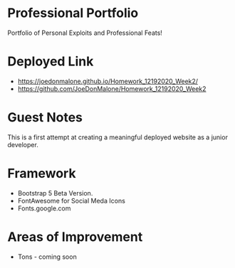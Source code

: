 # Professional Portfolio
Portfolio of Personal Exploits and Professional Feats!

# Deployed Link
* https://joedonmalone.github.io/Homework_12192020_Week2/
* https://github.com/JoeDonMalone/Homework_12192020_Week2

# Guest Notes
This is a first attempt at creating a meaningful deployed website as a junior developer. 

# Framework 
* Bootstrap 5 Beta Version. 
* FontAwesome for Social Meda Icons
* Fonts.google.com

# Areas of Improvement
* Tons - coming soon